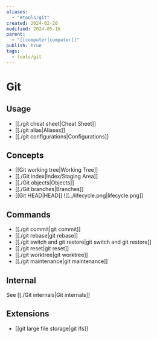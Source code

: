 ```yaml
---
aliases:
  - "#tools/git"
created: 2024-02-20
modified: 2024-05-16
parent:
  - "[[computer|computer]]"
publish: true
tags:
  - tools/git
---
```


# Git
## Usage
- [[./git cheat sheet|Cheat Sheet]]
- [[./git alias|Aliases]]
- [[./git configurations|Configurations]]

## Concepts
- [[Git working tree|Working Tree]]
- [[./Git index|Index/Staging Area]]
- [[./Git objects|Objects]]
- [[./Git branches|Branches]]
- [[Git HEAD|HEAD]]
![[../lifecycle.png|lifecycle.png]]
## Commands
- [[./git commit|git commit]]
- [[./git rebase|git rebase]]
- [[./git switch and git restore|git switch and git restore]]
- [[./git reset|git reset]]
- [[./git worktree|git worktree]]
- [[./git maintenance|git maintenance]]

## Internal
See [[./Git internals|Git internals]]

## Extensions
- [[git large file storage|git lfs]]
